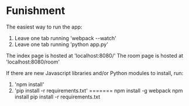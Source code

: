 # Funishment

The easiest way to run the app:

1. Leave one tab running 'webpack --watch'
2. Leave one tab running 'python app.py'

The index page is hosted at 'localhost:8080/'
The room page is hosted at 'localhost:8080/room'

If there are new Javascript libraries and/or Python modules to install, run:

1. 'npm install'
2. 'pip install -r requirements.txt'
=======
npm install -g webpack
npm install
pip install -r requirements.txt

